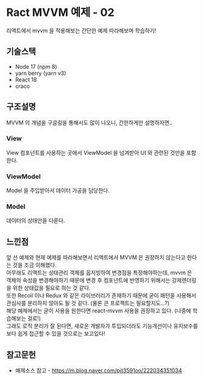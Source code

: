 # Ract MVVM 예제 - 02
리액트에서 mvvm 을 적용해보는 간단한 예제 따라해보며 학습하기!

## 기술스택
* Node 17 (npm 8)
* yarn berry (yarn v3)
* React 18
* craco

## 구조설명
MVVM 의 개념을 구글링을 통해서도 많이 나오니, 간한하게만 설명하자면..

### View
View 컴포넌트를 사용하는 곳에서 ViewModel 을 넘겨받아 UI 와 관련된 것만을 포함한다.

### ViewModel
Model 을 주입받아서 데이터 가공을 담당한다.

### Model
데이터의 상태만을 다룬다.


## 느낀점
앞 선 예제와 현재 예제를 따라해보면서 리액트에서 MVVM 은 권장하지 않는다고 한다는 것을 조금 이해했다.   
아무래도 리액트는 상태관리 객체를 옵저빙하여 변경점을 특정해야하는데, mvvm 은 객체의 속성을 변경해야하기 때문에 변경 후 컴포넌트에 반영하기 위해서는 강제렌더링을 위한 상태값을 필요로 하는 것 같다.   
또한 Recoil 이나 Redux 와 같은 라이브러리가 존재하기 때문에 굳이 패턴을 사용해서 관심사를 분리하지 않아도 될 것 같다. (물론 큰 프로젝트는 필요할지도...?)   
해당 예제에서는 굳이 사용을 원한다면 react-mvvm 사용을 권장하고 있다. (나중에 학습해보는 걸로!)   
그래도 로직 분리가 잘 된다면, 새로운 개발자가 투입되더라도 기능개선이나 유지보수를 보다 쉽게 접근할 수 있을 것으로는 보고있다!   

## 참고문헌
* 예제소스 참고 - https://m.blog.naver.com/pjt3591oo/222034351034

